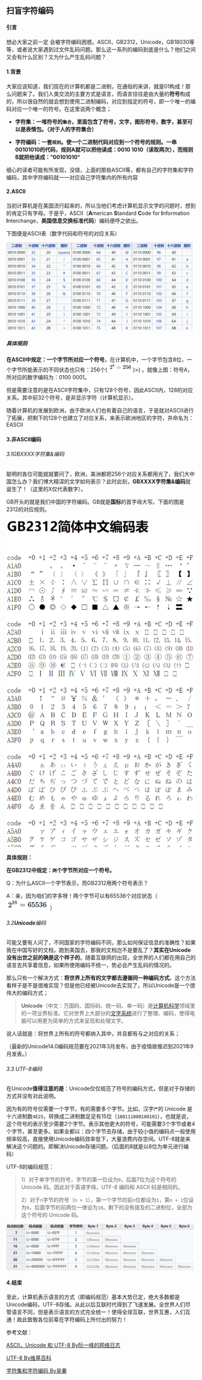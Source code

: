 ## 扫盲字符编码

#### 引言

想必大家之前一定 会被字符编码困惑。ASCII，GB2312，Unicode，GB18030等等，或者说大家遇到过文件乱码问题。那么这一系列的编码到底是什么？他们之间又会有什么区别？又为什么产生乱码问题？

#### 1.背景

大家应该知道，我们现在的计算机都是二进制，在通俗的来讲，就是01构成！那么问题来了。我们人类交流的主要方式是语言，而语言往往是由大量的**符号**构成的，所以很自然的就会想到使用二进制编码，对应到指定的符号，即一个唯一的编码对应一个唯一的符号。在这里说两个概念；

- **字符集：一堆符号的`集合`，里面包含了符号，文字，图形符号，数字，甚至可以是表情包。（对于人的字符集合）**

- **字符编码：一套`规则`。使一个二进制代码对应到一个符号的规则。一串00101010的代码，规则A就可以把他读成：0010 1010（读取两次），而规则B就把他读成：”00101010“**

细心的读者可能有所发现，没错，上面的那些ASCII等，都有自己的字符集和字符编码，其中字符编码就一一对应自己字符集内的所有内容

#### 2.ASCII

当初计算机是在美国流行起来的，所以当他们考虑计算机显示文字的问题时，想到的肯定只有字母。于是乎，ASCII（**A**merican **S**tandard **C**ode for **I**nformation **I**nterchange，**美国信息交换标准代码**）编码便呼之欲出。

下图便是ASCII表（数字代码和符号的对应关系）

![image-20200629084559853](../aimg/%E5%AD%97%E7%AC%A6%E7%BC%96%E7%A0%81/image-20200629084559853.png)

##### **具体规则**

**在ASCII中规定：一个字节所对应一个符号**。在计算机中，一个字节包含8位，一个字节所能表示的不同状态也只有：256个(<img src="../aimg/%E5%AD%97%E7%AC%A6%E7%BC%96%E7%A0%81/image-20200629085140082.png" alt="image-20200629085140082" style="zoom: 50%;" />)>) 。就像上图：符号A，所对应的数字编码为：0100 0001。

但是需要注意的是在ASCII字符集中，只有128个符号，因此ASCII内，128的对应关系。其中前32个符号，是非显示字符（计算机显示）。

随着计算机的发展到欧洲，由于欧洲人们也有着自己的语言，于是就对ASCII进行了拓展，把剩下的128个也建立了对应关系，来表示欧洲地区的字符，并命名为：EASCII

#### 3.非ASCII编码

###### 3.1GBXXXX字符集&编码

聪明的各位可能就就要问了，欧洲，美洲都把256个对应关系都用光了，我们大中国怎么办？我们博大精深的文字如何表示？此时此刻，**GBXXXX字符集&编码**就诞生了！（这里的X仅代表数字）。

GB开头的就是我们中国的字符编码。GB就是**国标**的首字母大写。下面的图是2312的对应规则。

![image-20200629090542466](../aimg/%E5%AD%97%E7%AC%A6%E7%BC%96%E7%A0%81/image-20200629090542466.png)

**具体规则：**

**在GB2312中规定：`两`个字节所对应一个符号。**

Q：为什么ASCII一个字节表示，而GB2312用两个符号表示？

A：亲，因为咱们的字多呀！两个字节可以有65536个对应状态（<img src="../aimg/%E5%AD%97%E7%AC%A6%E7%BC%96%E7%A0%81/image-20200629091027164.png" alt="image-20200629091027164" style="zoom: 67%;" />）

###### 3.2**Unicode**编码

可能又要有人问了，不同国家的字符编码不同，那么如何保证信息的准确性？如果我在中国写好的文档，跑到美国去，那我的文档岂不是要乱了？**其实在Unicode没有出世之前的确是这个样子的**。随着互联网的出现，全世界的人们都在用自己的语言去共享着信息，如果所使用编码不统一，势必会产生乱码的情况的。

那么只有一个解决方式：**将世界上所有的文字都去遵循同一种编码方式**。这个方法看样子是不是很难实现？但是他已经被Unicode去实现了，所以Unicode是一个很伟大的编码方式；

> **Unicode**（中文：万国码、国际码、统一码、单一码）是[计算机科学](https://zh.wikipedia.org/wiki/電腦科學)领域里的一项业界标准。它对世界上大部分的[文字系统](https://zh.wikipedia.org/wiki/文字系統)进行了整理、编码，使得电脑可以用更为简单的方式来呈现和处理文字。

说人话就是：将世界上所有的符号都纳入其中，并且都有与之对应的关系；

（最新的Unicode14.0编码规范要在2021年3月发布，由于疫情故推迟到2021年9月发表。）

###### 3.3 UTF-8编码

在Unicode**值得注意的是**：Unicode仅仅规范了符号的编码方式，但是对于存储的方式并没有对此说明。

因为有的符号仅需要一个字节，有的需要多个字节。比如，汉字`严`的 Unicode 是十六进制数`4E25`，转换成二进制数足足有15位（`100111000100101`），也就是说，这个符号的表示至少需要2个字节。表示其他更大的符号，可能需要3个字节或者4个字节，甚至更多。如果全都以：四个字节去存储，由于较小值的编码点一般使用频率较高，直接使用Unicode编码效率低下，大量浪费内存空间。UTF-8就是来解决这个问题的。即解决Unicode存储问题。（后面的8就是以8位为单元进行编码）

UTF-8的编码规范：

> 1）对于单字节的符号，字节的第一位设为`0`，后面7位为这个符号的 Unicode 码。因此对于英语字母，UTF-8 编码和 ASCII 码是相同的。
>
> 2）对于`n`字节的符号（`n > 1`），第一个字节的前`n`位都设为`1`，第`n + 1`位设为`0`，后面字节的前两位一律设为`10`。剩下的没有提及的二进制位，全部为这个符号的 Unicode 码。



![image-20200629093733790](../aimg/%E5%AD%97%E7%AC%A6%E7%BC%96%E7%A0%81/image-20200629093733790.png)



#### 4.结束

至此，计算机表示语言的方式（即编码规范）基本大势已定，绝大多数都是Unicode编码，UTF-8存储。从此以后互联时代得到了飞速发展。全世界人们尽管语言不同，但是表示语言的方式完全统一！使得全球互联，世界互惠，人们互通！故此致敬各位前辈在字符编码上所付出的努力！



参考文献：

[ASCII，Unicode 和 UTF-8  By阮一峰的网络日志](http://www.ruanyifeng.com/blog/2007/10/ascii_unicode_and_utf-8.html)

[UTF-8 By维基百科](https://zh.wikipedia.org/wiki/UTF-8#UTF-8的編碼方式)

[字符集和字符编码 By吴秦](https://www.cnblogs.com/skynet/archive/2011/05/03/2035105.html)